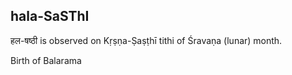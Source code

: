 ## hala-SaSThI

हल-षष्ठी is observed on Kṛṣṇa-Ṣaṣṭhī tithi of Śravaṇa (lunar) month.

Birth of Balarama

